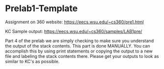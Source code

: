 # Prelab1-Template

Assignment on 360 website: https://eecs.wsu.edu/~cs360/pre1.html

KC Sample output: https://eecs.wsu.edu/~cs360/samples/LAB1pre/

Part 4 of the prelab we are simply checking to make sure you understand the output of the stack contents. This part is done MANUALLY. You can accomplish this by using print statements or copying the output to a new file and labeling the stack contents there. Please get your outputs to look as similar to KC's as possible.
